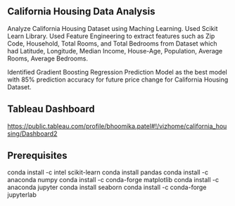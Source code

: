 ## California Housing Data Analysis



Analyze California Housing Dataset using Maching Learning.
Used Scikit Learn Library. 
Used Feature Engineering to extract features such as Zip Code, Household, Total Rooms, and Total Bedrooms from Dataset which had Latitude, Longitude, Median Income, House-Age, Population, Average Rooms, Average Bedrooms.


Identified Gradient Boosting Regression Prediction Model as the best model with 85% prediction accuracy for future price change for California Housing Dataset.


## Tableau Dashboard 
 https://public.tableau.com/profile/bhoomika.patel#!/vizhome/california_housing/Dashboard2



## Prerequisites

conda install -c intel scikit-learn
conda install pandas
conda install -c anaconda numpy
conda install -c conda-forge matplotlib
conda install -c anaconda jupyter
conda install seaborn
conda install -c conda-forge jupyterlab

